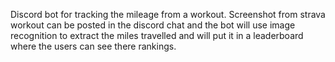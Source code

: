 Discord bot for tracking the mileage from a workout. Screenshot from strava workout can be posted in the discord chat and the bot will use image recognition to extract the miles travelled and will put it in a leaderboard where the users can see there rankings.
